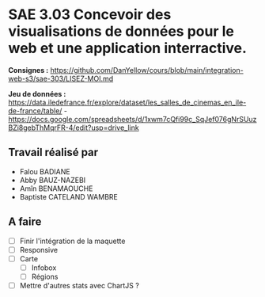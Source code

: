 # SAE 3.03 Concevoir des visualisations de données pour le web et une application interractive.

**Consignes :** https://github.com/DanYellow/cours/blob/main/integration-web-s3/sae-303/LISEZ-MOI.md

**Jeu de données :** https://data.iledefrance.fr/explore/dataset/les_salles_de_cinemas_en_ile-de-france/table/ - https://docs.google.com/spreadsheets/d/1xwm7cQfi99c_SqJef076gNrSUuzBZi8gebThMqrFR-4/edit?usp=drive_link

## Travail réalisé par
- Falou BADIANE
- Abby BAUZ-NAZEBI
- Amîn BENAMAOUCHE
- Baptiste CATELAND WAMBRE

## A faire

- [ ] Finir l'intégration de la maquette
- [ ] Responsive
- [ ] Carte
    - [ ] Infobox
    - [ ] Régions
- [ ] Mettre d'autres stats avec ChartJS ?